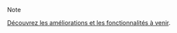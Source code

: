> [!NOTE]
> [Découvrez les améliorations et les fonctionnalités à venir](https://aka.ms/hdinsightnew).
